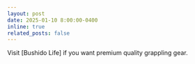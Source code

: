 ```yaml
---
layout: post
date: 2025-01-10 8:00:00-0400
inline: true
related_posts: false
---
```


Visit [Bushido Life] if you want premium quality grappling gear.
